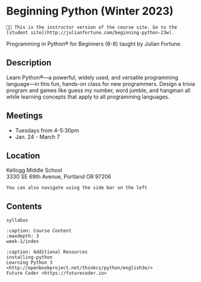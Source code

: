 # Beginning Python (Winter 2023)

```{important}
🧑‍🏫 This is the instructor version of the course site. Go to the [student site](http://julianfortune.com/beginning-python-23w).
```

Programming in Python® for Beginners (6-8) taught by Julian Fortune.

## Description
Learn Python®—a powerful, widely used, and versatile programming language—in this fun, hands-on class for new programmers. Design a trivia program and games like guess my number, word jumble, and hangman all while learning concepts that apply to all programming languages.

## Meetings
- Tuesdays from 4-5:30pm
- Jan. 24 - March 7

## Location

Kellogg Middle School\
3330 SE 69th Avenue, Portland OR 97206

```{tip}
You can also navigate using the side bar on the left
```

## Contents
<!-- Defines the side bar -->


```{toctree}
syllabus
```

```{toctree}
:caption: Course Content
:maxdepth: 3
week-1/index
```

```{toctree}
:caption: Additional Resources
installing-python
Learning Python 3 <http://openbookproject.net/thinkcs/python/english3e/>
Future Coder <https://futurecoder.io>
```

<!--  -->
<!--  -->
